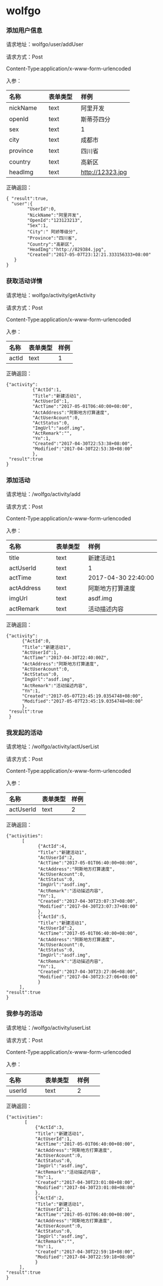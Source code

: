 # wolfgo 

### 添加用户信息 

请求地址：wolfgo/user/addUser

请求方式：Post

Content-Type:application/x-www-form-urlencoded

入参：
 
| 名称             | 表单类型        | 样例               |
| :--------------- | :--------------| :------------      |
| nickName         | text           | 阿里开发            |
| openId           | text           | 斯蒂芬四分          |
| sex              | text           | 1                  |
| city             | text           | 成都市             |
| province         | text           | 四川省             |
| country          | text           | 高新区             |
| headImg          | text           | http://12323.jpg   |

正确返回：

```
{ "result":true,
  "user":{
        "UserId":0,
        "NickName":"阿里开发",
        "OpenId":"123123213",
        "Sex":1,
        "City":" 阿娇等级分",
        "Province":"四川省",
        "Country":"高新区",
        "HeadImg":"http://829384.jpg",
        "Created":"2017-05-07T23:12:21.333156333+08:00"
   }
}
```

### 获取活动详情 

请求地址：wolfgo/activity/getActivity

请求方式：Post

Content-Type:application/x-www-form-urlencoded

入参：
 
| 名称             | 表单类型        | 样例               |
| :--------------- | :--------------| :------------      |
| actId         | text           | 1            |


正确返回：

```
{"activity":
          {"ActId":1,
          "Title":"新建活动1",
          "ActUserId":1,
          "ActTime":"2017-05-01T06:40:00+08:00",
          "ActAddress":"阿斯地方打算速度",
          "ActUserAcount":0,
          "ActStatus":0,
          "ImgUrl":"asdf.img",
          "ActRemark":"",
          "Yn":1,
          "Created":"2017-04-30T22:53:38+08:00",
          "Modified":"2017-04-30T22:53:38+08:00"
          },
 "result":true
}
```

### 添加活动

请求地址：/wolfgo/activity/add

请求方式：Post

Content-Type:application/x-www-form-urlencoded

入参：
 
| 名称             | 表单类型        | 样例               |
| :--------------- | :--------------| :------------      |
| title         | text           | 新建活动1            |
| actUserId           | text           | 1          |
| actTime              | text           | 2017-04-30 22:40:00                 |
| actAddress             | text           | 阿斯地方打算速度             |
| imgUrl         | text           | asdf.img             |
| actRemark          | text           | 活动描述内容             |


正确返回：

```
{"activity":
      {"ActId":0,
      "Title":"新建活动1",
      "ActUserId":1,
      "ActTime":"2017-04-30T22:40:00Z",
      "ActAddress":"阿斯地方打算速度",
      "ActUserAcount":0,
      "ActStatus":0,
      "ImgUrl":"asdf.img",
      "ActRemark":"活动描述内容",
      "Yn":1,
      "Created":"2017-05-07T23:45:19.0354748+08:00",
      "Modified":"2017-05-07T23:45:19.0354748+08:00"
      },
 "result":true
 }
```

### 我发起的活动

请求地址：/wolfgo/activity/actUserList

请求方式：Post

Content-Type:application/x-www-form-urlencoded

入参：
 
| 名称             | 表单类型        | 样例               |
| :--------------- | :--------------| :------------      |
| actUserId         | text           | 2            |


正确返回：

```
{"activities":
      [
            {"ActId":4,
            "Title":"新建活动1",
            "ActUserId":2,
            "ActTime":"2017-05-01T06:40:00+08:00",
            "ActAddress":"阿斯地方打算速度",
            "ActUserAcount":0,
            "ActStatus":0,
            "ImgUrl":"asdf.img",
            "ActRemark":"活动描述内容",
            "Yn":1,
            "Created":"2017-04-30T23:07:37+08:00",
            "Modified":"2017-04-30T23:07:37+08:00"
            },
            {"ActId":5,
            "Title":"新建活动1",
            "ActUserId":2,
            "ActTime":"2017-05-01T06:40:00+08:00",
            "ActAddress":"阿斯地方打算速度",
            "ActUserAcount":0,
            "ActStatus":0,
            "ImgUrl":"asdf.img",
            "ActRemark":"活动描述内容",
            "Yn":1,
            "Created":"2017-04-30T23:27:06+08:00",
            "Modified":"2017-04-30T23:27:06+08:00"
            }
     ],
"result":true
}
```

### 我参与的活动

请求地址：/wolfgo/activity/userList

请求方式：Post

Content-Type:application/x-www-form-urlencoded

入参：
 
| 名称             | 表单类型        | 样例               |
| :--------------- | :--------------| :------------      |
| userId         | text           | 2            |


正确返回：

```
{"activities":
       [
           {"ActId":3,
           "Title":"新建活动1",
           "ActUserId":1,
           "ActTime":"2017-05-01T06:40:00+08:00",
           "ActAddress":"阿斯地方打算速度",
           "ActUserAcount":0,
           "ActStatus":0,
           "ImgUrl":"asdf.img",
           "ActRemark":"活动描述内容",
           "Yn":1,
           "Created":"2017-04-30T23:01:08+08:00",
           "Modified":"2017-04-30T23:01:08+08:00"
           },
           {"ActId":2,
           "Title":"新建活动1",
           "ActUserId":1,
           "ActTime":"2017-05-01T06:40:00+08:00",
           "ActAddress":"阿斯地方打算速度",
           "ActUserAcount":0,
           "ActStatus":0,
           "ImgUrl":"asdf.img",
           "ActRemark":"",
           "Yn":1,
           "Created":"2017-04-30T22:59:18+08:00",
           "Modified":"2017-04-30T22:59:18+08:00"
           }
     ],
"result":true
}
```

